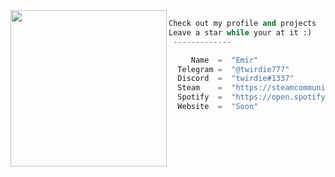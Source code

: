 <img align="left" src="https://i.imgur.com/EiAIQq1.gif" width="250" /> 

```python
Check out my profile and projects
Leave a star while your at it :)
 -------------

     Name  =  "Emir"
  Telegram =  "@twirdie777"
  Discord  =  "twirdie#1337"
  Steam    =  "https://steamcommunity.com/id/twirdie1337/"
  Spotify  =  "https://open.spotify.com/user/313u5j33pelowrb2jmrpep2dwora?si=441317e86d744feb"
  Website  =  "Soon"
```
